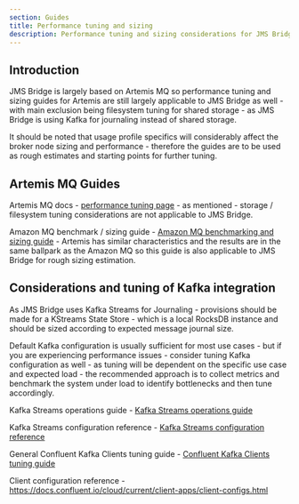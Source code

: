 ```yaml
---
section: Guides
title: Performance tuning and sizing
description: Performance tuning and sizing considerations for JMS Bridge
---
```


## Introduction
JMS Bridge is largely based on Artemis MQ so performance tuning and sizing guides for Artemis are still largely applicable to JMS Bridge as well - with main exclusion being filesystem tuning for shared storage - as JMS Bridge is using Kafka for journaling instead of shared storage.

It should be noted that usage profile specifics will considerably affect the broker node sizing and performance - therefore the guides are to be used as rough estimates and starting points for further tuning.

## Artemis MQ Guides 
Artemis MQ docs - [performance tuning page](https://activemq.apache.org/components/artemis/documentation/latest/perf-tuning.html) - as mentioned - storage / filesystem tuning considerations are not applicable to JMS Bridge.

Amazon MQ benchmark / sizing guide - [Amazon MQ benchmarking and sizing guide](https://docs.aws.amazon.com/amazon-mq/latest/developer-guide/benchmarking-sizing.html) - Artemis has similar characteristics and the results are in the same ballpark as the Amazon MQ so this guide is also applicable to JMS Bridge for rough sizing estimation.

## Considerations and tuning of Kafka integration
As JMS Bridge uses Kafka Streams for Journaling - provisions should be made for a KStreams State Store - which is a local RocksDB instance and should be sized according to expected message journal size.

Default Kafka configuration is usually sufficient for most use cases - but if you are experiencing performance issues - consider tuning Kafka configuration as well - as tuning will be dependent on the specific use case and expected load - the recommended approach is to collect metrics and benchmark the system under load to identify bottlenecks and then tune accordingly.

Kafka Streams operations guide - [Kafka Streams operations guide](https://docs.confluent.io/platform/current/streams/sizing.html)

Kafka Streams configuration reference - [Kafka Streams configuration reference](https://docs.confluent.io/platform/current/streams/developer-guide/config-streams.html)

General Confluent Kafka Clients tuning guide - [Confluent Kafka Clients tuning guide](https://docs.confluent.io/cloud/current/client-apps/optimizing/index.html)

Client configuration reference - https://docs.confluent.io/cloud/current/client-apps/client-configs.html 
